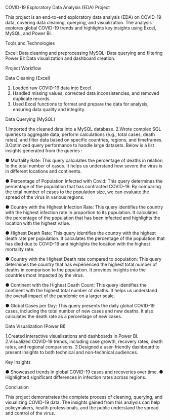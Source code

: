 COVID-19 Exploratory Data Analysis (EDA) Project


This project is an end-to-end exploratory data analysis (EDA) on COVID-19 data, covering data cleaning, querying, and visualization. The analysis explores global COVID-19 trends and highlights key insights using Excel, MySQL, and Power BI.

Tools and Technologies

Excel: Data cleaning and preprocessing
MySQL: Data querying and filtering
Power BI: Data visualization and dashboard creation.

Project Workflow

 Data Cleaning (Excel)
1. Loaded raw COVID-19 data into Excel.
2. Handled missing values, corrected data inconsistencies, and removed duplicate records.
3. Used Excel functions to format and prepare the data for analysis, ensuring data quality and integrity.

Data Querying (MySQL)

1.Imported the cleaned data into a MySQL database.
2.Wrote complex SQL queries to aggregate data, perform calculations (e.g., total cases, death rates), and filter data based on specific countries, regions, and timeframes.
3.Optimized query performance to handle large datasets.
 Below is a list insights generated from the queries :

● Mortality Rate: This query calculates the percentage of deaths in relation to the total number of cases. It helps us understand how severe the virus is in different locations and continents.

● Percentage of Population Infected with Covid: This query determines the percentage of the population that has contracted COVID-19. By comparing the total number of cases to the population size, we can evaluate the spread of the virus in various regions.

● Country with the Highest Infection Rate: This query identifies the country with the highest infection rate in proportion to its population. It calculates the percentage of the population that has been infected and highlights the location with the highest value.

● Highest Death Rate: This query identifies the country with the highest death rate per population. It calculates the percentage of the population that has died due to COVID-19 and highlights the location with the highest mortality rate.

● Country with the Highest Death rate compared to population: This query determines the country that has experienced the highest total number of deaths in comparison to the population. It provides insights into the countries most impacted by the virus.

● Continent with the Highest Death Count: This query identifies the continent with the highest total number of deaths. It helps us understand the overall impact of the pandemic on a larger scale.

● Global Cases per Day: This query presents the daily global COVID-19 cases, including the total number of new cases and new deaths. It also calculates the death rate as a percentage of new cases.


Data Visualization (Power BI)

1.Created interactive visualizations and dashboards in Power BI.
2.Visualized COVID-19 trends, including case growth, recovery rates, death rates, and regional comparisons.
3.Designed a user-friendly dashboard to present insights to both technical and non-technical audiences.

Key Insights

● Showcased trends in global COVID-19 cases and recoveries over time.
● Highlighted significant differences in infection rates across regions.

Conclusion

This project demonstrates the complete process of cleaning, querying, and visualizing COVID-19 data. The insights gained from this analysis can help policymakers, health professionals, and the public understand the spread and control of the virus.
